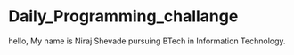 # Daily_Programming_challange
hello, My name is Niraj Shevade pursuing BTech in Information Technology.
